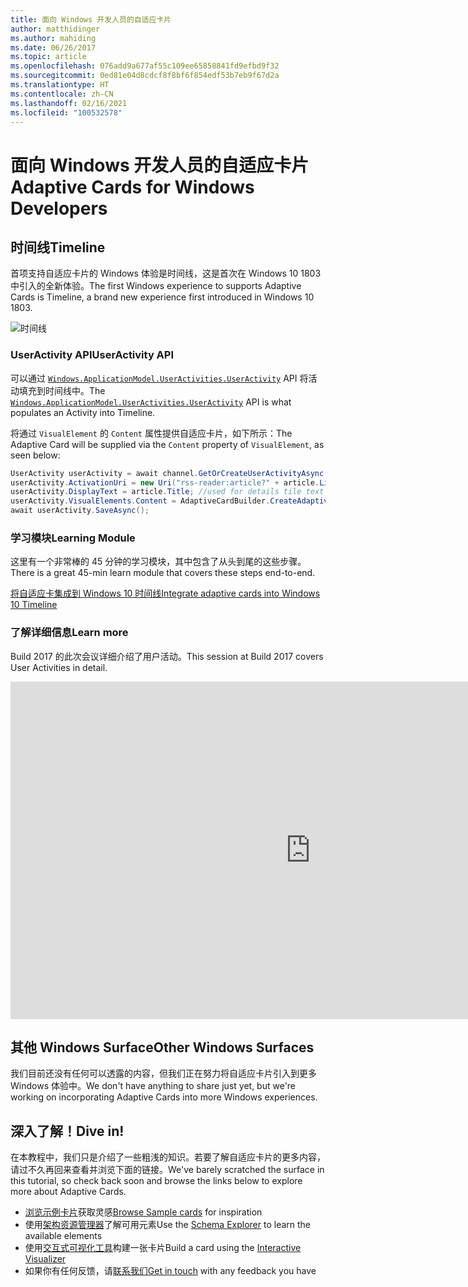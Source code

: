 ```yaml
---
title: 面向 Windows 开发人员的自适应卡片
author: matthidinger
ms.author: mahiding
ms.date: 06/26/2017
ms.topic: article
ms.openlocfilehash: 076add9a677af55c109ee65858841fd9efbd9f32
ms.sourcegitcommit: 0ed81e04d8cdcf8f8bf6f854edf53b7eb9f67d2a
ms.translationtype: HT
ms.contentlocale: zh-CN
ms.lasthandoff: 02/16/2021
ms.locfileid: "100532578"
---
```

# <a name="adaptive-cards-for-windows-developers"></a><span data-ttu-id="0b817-102">面向 Windows 开发人员的自适应卡片</span><span class="sxs-lookup"><span data-stu-id="0b817-102">Adaptive Cards for Windows Developers</span></span>

## <a name="timeline"></a><span data-ttu-id="0b817-103">时间线</span><span class="sxs-lookup"><span data-stu-id="0b817-103">Timeline</span></span>

<span data-ttu-id="0b817-104">首项支持自适应卡片的 Windows 体验是时间线，这是首次在 Windows 10 1803 中引入的全新体验。</span><span class="sxs-lookup"><span data-stu-id="0b817-104">The first Windows experience to supports Adaptive Cards is Timeline, a brand new experience first introduced in Windows 10 1803.</span></span> 

![时间线](media/windows/timeline.png)

### <a name="useractivity-api"></a><span data-ttu-id="0b817-106">UserActivity API</span><span class="sxs-lookup"><span data-stu-id="0b817-106">UserActivity API</span></span>

<span data-ttu-id="0b817-107">可以通过 [`Windows.ApplicationModel.UserActivities.UserActivity`](/uwp/api/windows.applicationmodel.useractivities.useractivity) API 将活动填充到时间线中。</span><span class="sxs-lookup"><span data-stu-id="0b817-107">The [`Windows.ApplicationModel.UserActivities.UserActivity`](/uwp/api/windows.applicationmodel.useractivities.useractivity) API is what populates an Activity into Timeline.</span></span>

<span data-ttu-id="0b817-108">将通过 `VisualElement` 的 `Content` 属性提供自适应卡片，如下所示：</span><span class="sxs-lookup"><span data-stu-id="0b817-108">The Adaptive Card will be supplied via the `Content` property of `VisualElement`, as seen below:</span></span>

```csharp
UserActivity userActivity = await channel.GetOrCreateUserActivityAsync(activityId, new HostName("contoso.com"));
userActivity.ActivationUri = new Uri("rss-reader:article?" + article.Link);
userActivity.DisplayText = article.Title; //used for details tile text
userActivity.VisualElements.Content = AdaptiveCardBuilder.CreateAdaptiveCardFromJson(jsonString);
await userActivity.SaveAsync();
```

### <a name="learning-module"></a><span data-ttu-id="0b817-109">学习模块</span><span class="sxs-lookup"><span data-stu-id="0b817-109">Learning Module</span></span>

<span data-ttu-id="0b817-110">这里有一个非常棒的 45 分钟的学习模块，其中包含了从头到尾的这些步骤。</span><span class="sxs-lookup"><span data-stu-id="0b817-110">There is a great 45-min learn module that covers these steps end-to-end.</span></span>

[<span data-ttu-id="0b817-111">将自适应卡集成到 Windows 10 时间线</span><span class="sxs-lookup"><span data-stu-id="0b817-111">Integrate adaptive cards into Windows 10 Timeline</span></span>](/learn/modules/integrate-app-into-windows-10-timeline/)

### <a name="learn-more"></a><span data-ttu-id="0b817-112">了解详细信息</span><span class="sxs-lookup"><span data-stu-id="0b817-112">Learn more</span></span>

<span data-ttu-id="0b817-113">Build 2017 的此次会议详细介绍了用户活动。</span><span class="sxs-lookup"><span data-stu-id="0b817-113">This session at Build 2017 covers User Activities in detail.</span></span>

<iframe src="https://channel9.msdn.com/Events/Build/2017/B8108/player" width="960" height="540" allowFullScreen frameBorder="0"></iframe>

## <a name="other-windows-surfaces"></a><span data-ttu-id="0b817-114">其他 Windows Surface</span><span class="sxs-lookup"><span data-stu-id="0b817-114">Other Windows Surfaces</span></span>
<span data-ttu-id="0b817-115">我们目前还没有任何可以透露的内容，但我们正在努力将自适应卡片引入到更多 Windows 体验中。</span><span class="sxs-lookup"><span data-stu-id="0b817-115">We don't have anything to share just yet, but we're working on incorporating Adaptive Cards into more Windows experiences.</span></span>

## <a name="dive-in"></a><span data-ttu-id="0b817-116">深入了解！</span><span class="sxs-lookup"><span data-stu-id="0b817-116">Dive in!</span></span>

<span data-ttu-id="0b817-117">在本教程中，我们只是介绍了一些粗浅的知识。若要了解自适应卡片的更多内容，请过不久再回来查看并浏览下面的链接。</span><span class="sxs-lookup"><span data-stu-id="0b817-117">We've barely scratched the surface in this tutorial, so check back soon and browse the links below to explore more about Adaptive Cards.</span></span>

* <span data-ttu-id="0b817-118">[浏览示例卡片](https://adaptivecards.io/samples/)获取灵感</span><span class="sxs-lookup"><span data-stu-id="0b817-118">[Browse Sample cards](https://adaptivecards.io/samples/) for inspiration</span></span>
* <span data-ttu-id="0b817-119">使用[架构资源管理器](https://adaptivecards.io/explorer)了解可用元素</span><span class="sxs-lookup"><span data-stu-id="0b817-119">Use the [Schema Explorer](https://adaptivecards.io/explorer) to learn the available elements</span></span>
* <span data-ttu-id="0b817-120">使用[交互式可视化工具](https://adaptivecards.io/visualizer/index.html?hostApp=Skype)构建一张卡片</span><span class="sxs-lookup"><span data-stu-id="0b817-120">Build a card using the [Interactive Visualizer](https://adaptivecards.io/visualizer/index.html?hostApp=Skype)</span></span>
* <span data-ttu-id="0b817-121">如果你有任何反馈，请[联系我们](https://adaptivecards.io/connect)</span><span class="sxs-lookup"><span data-stu-id="0b817-121">[Get in touch](https://adaptivecards.io/connect) with any feedback you have</span></span>